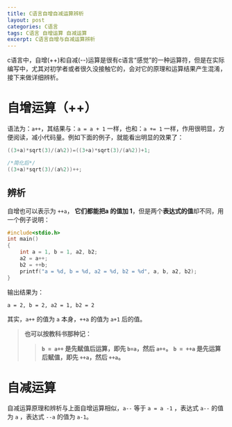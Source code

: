 ```yaml
---
title: C语言自增自减运算辨析
layout: post
categories: C语言
tags: C语言 自增运算 自减运算
excerpt: C语言自增与自减运算辨析
---
```

c语言中，自增(++)和自减(--)运算是很有c语言“感觉”的一种运算符，但是在实际编写中，尤其对初学者或者很久没接触它的，会对它的原理和运算结果产生混淆，接下来做详细辨析。

# 自增运算（++）

语法为：`a++`，其结果与：`a = a + 1` 一样，也和：`a += 1` 一样，作用很明显，方便阅读，减小代码量。例如下面的例子，就能看出明显的效果了：
``` c
((3+a)*sqrt(3)/(a%2))=((3+a)*sqrt(3)/(a%2))+1;

/*简化后*/
((3+a)*sqrt(3)/(a%2))++;
```

## 辨析

自增也可以表示为 `++a`， **它们都能把a 的值加 1**，但是两个**表达式的值**却不同，用一个例子说明：
``` c
#include<stdio.h>
int main()
{
    int a = 1, b = 1, a2, b2;
    a2 = a++;
    b2 = ++b;
    printf("a = %d, b = %d, a2 = %d, b2 = %d", a, b, a2, b2);
}
```
输出结果为：
```
a = 2, b = 2, a2 = 1, b2 = 2
```
其实，`a++` 的值为 `a` 本身，`++a` 的值为 `a+1` 后的值。

>**也可以按教科书那种记：**
>>**`b = a++` 是先赋值后运算，即先 `b=a`，然后 `a++`。**
>>**`b = ++a` 是先运算后赋值，即先 `++a`，然后 `++a`。**

# 自减运算

自减运算原理和辨析与上面自增运算相似，`a--` 等于 `a = a -1` ，表达式 `a--` 的值为 `a` ，表达式 `--a` 的值为 `a-1`。